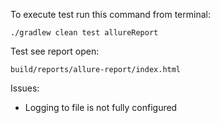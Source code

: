 To execute test run this command from terminal:

`./gradlew clean test allureReport`

Test see report open:

`build/reports/allure-report/index.html`

Issues:

* Logging to  file is not fully configured
